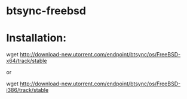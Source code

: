 btsync-freebsd
==============

# Installation:

wget http://download-new.utorrent.com/endpoint/btsync/os/FreeBSD-x64/track/stable

or

wget http://download-new.utorrent.com/endpoint/btsync/os/FreeBSD-i386/track/stable
